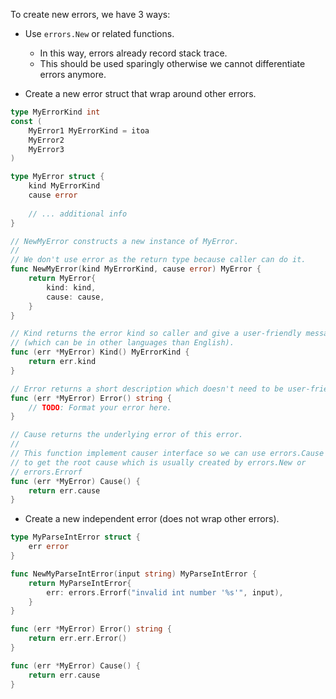 To create new errors, we have 3 ways:

- Use `errors.New` or related functions.
  - In this way, errors already record stack trace.
  - This should be used sparingly otherwise we cannot differentiate errors anymore.

- Create a new error struct that wrap around other errors.
```go
type MyErrorKind int
const (
    MyError1 MyErrorKind = itoa
    MyError2
    MyError3
)

type MyError struct {
    kind MyErrorKind
    cause error
    
    // ... additional info
}

// NewMyError constructs a new instance of MyError.
//
// We don't use error as the return type because caller can do it.
func NewMyError(kind MyErrorKind, cause error) MyError {
    return MyError{
        kind: kind,
        cause: cause,
    }
}

// Kind returns the error kind so caller and give a user-friendly message
// (which can be in other languages than English).
func (err *MyError) Kind() MyErrorKind {
    return err.kind
}

// Error returns a short description which doesn't need to be user-friendly.
func (err *MyError) Error() string {
    // TODO: Format your error here.
}

// Cause returns the underlying error of this error.
//
// This function implement causer interface so we can use errors.Cause
// to get the root cause which is usually created by errors.New or
// errors.Errorf
func (err *MyError) Cause() {
    return err.cause
}
```

- Create a new independent error (does not wrap other errors).
```go
type MyParseIntError struct {
    err error
}

func NewMyParseIntError(input string) MyParseIntError {
    return MyParseIntError{
        err: errors.Errorf("invalid int number '%s'", input),
    }
}

func (err *MyError) Error() string {
    return err.err.Error()
}

func (err *MyError) Cause() {
    return err.cause
}
```
